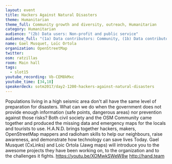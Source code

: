 ```yaml
---
layout: event
title: Hackers Against Natural Disasters
theme: Humanitarian
theme_full: Community growth and diversity, outreach, Humanitarian
category: Humanitarian
audience: "(2b) Data users: Non-profit and public service"
audience_full: "(1a) Data contributors: Community, (1b) Data contributors: Public administration (open data, data feedback...), (2b) Data users: Non-profit and public service"
name: Gael Musquet, Loïc Ortola
organization: OpenStreetMap
twitter:
osm: ratzillas
room: Main hall
tags:
  - slot15
youtube_recording: Vb-CEM8kMxc
youtube_time: [34,18]
speakerdeck: sotm2017/day2-1200-hackers-against-natural-disasters
---
```

Populations living in a high seismic area don't all have the same level of preparation for disasters.
What can we do when the government does not provide enough information (safe points, dangerous areas) nor prevention against those risks?
Both civil society and the OSM Community came together and produced the missing data and emergency maps for the locals and tourists to use.
H.A.N.D. brings together hackers, makers, OpenStreetMap mappers and radioham skills to help our neighbours, raise awareness, and demonstrate how technology can save lives Today.
Gael Musquet (CxLinks) and Loic Ortola (Jawg maps) will introduce you to the awesome projects they have been working on, to the organization and to the challenges it fights.
https://youtu.be/XOMwkSWeW8w
http://hand.team

